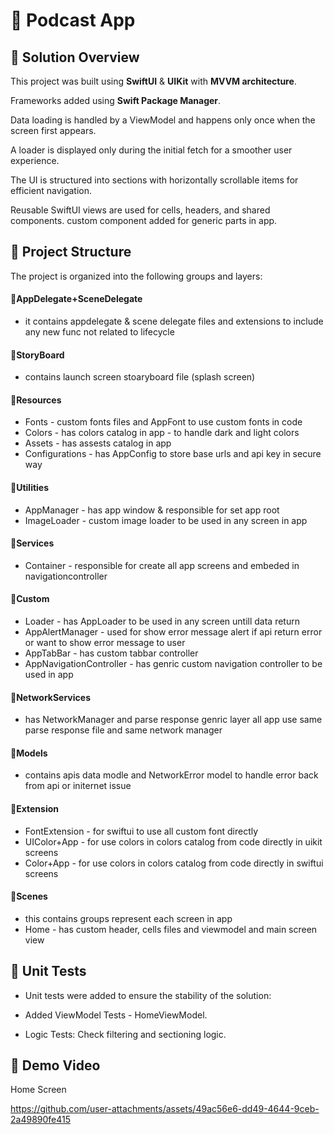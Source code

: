 # 📱 Podcast App
## 📝 Solution Overview

This project was built using **SwiftUI** & **UIKit** with **MVVM architecture**.

Frameworks added using **Swift Package Manager**.

Data loading is handled by a ViewModel and happens only once when the screen first appears.

A loader is displayed only during the initial fetch for a smoother user experience.

The UI is structured into sections with horizontally scrollable items for efficient navigation.

Reusable SwiftUI views are used for cells, headers, and shared components.
custom component added for generic parts in app.

## 📂 Project Structure
The project is organized into the following groups and layers:

#### 🔹AppDelegate+SceneDelegate
- it contains appdelegate & scene delegate files and extensions to include any new func not related to lifecycle
  
#### 🔹StoryBoard
- contains launch screen stoaryboard file (splash screen)

#### 🔹Resources
- Fonts - custom fonts files and AppFont to use custom fonts in code
- Colors - has colors catalog in app - to handle dark and light colors
- Assets - has assests catalog in app
- Configurations - has AppConfig to store base urls and api key in secure way
  
#### 🔹Utilities
- AppManager - has app window & responsible for set app root
- ImageLoader - custom image loader to be used in any screen in app

#### 🔹Services
- Container - responsible for create all app screens and embeded in navigationcontroller
  
#### 🔹Custom
- Loader - has AppLoader to be used in any screen untill data return
- AppAlertManager - used for show error message alert if api return error or want to show error message to user
- AppTabBar - has custom tabbar controller
- AppNavigationController - has genric custom navigation controller to be used in app

#### 🔹NetworkServices
- has NetworkManager and parse response genric layer all app use same parse response file and same network manager 

#### 🔹Models
- contains apis data modle and NetworkError model to handle error back from api or initernet issue

#### 🔹Extension
- FontExtension - for swiftui to use all custom font directly
- UIColor+App - for use colors in colors catalog from code directly in uikit screens
- Color+App - for use colors in colors catalog from code directly in swiftui screens

#### 🔹Scenes
- this contains groups represent each screen in app
- Home - has custom header, cells files and viewmodel and main screen view 


## 🧪 Unit Tests
- Unit tests were added to ensure the stability of the solution:

- Added ViewModel Tests - HomeViewModel.
- Logic Tests: Check filtering and sectioning logic.


## 🎥 Demo Video
Home Screen


https://github.com/user-attachments/assets/49ac56e6-dd49-4644-9ceb-2a49890fe415














